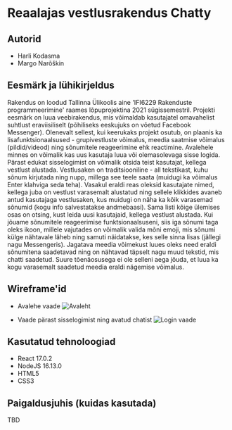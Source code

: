 # Reaalajas vestlusrakendus Chatty

## Autorid

* Harli Kodasma
* Margo Narõškin

## Eesmärk ja lühikirjeldus

Rakendus on loodud Tallinna Ülikoolis aine 'IFI6229 Rakenduste programmeerimine' raames lõpuprojektina 2021 sügissemestril.
Projekti eesmärk on luua veebirakendus, mis võimaldab kasutajatel omavahelist suhtlust eraviisiliselt (põhiliseks eeskujuks on võetud Facebook Messenger). Olenevalt sellest, kui keerukaks projekt osutub, on plaanis ka lisafunktsionaalsused - grupivestluste võimalus, meedia saatmise võimalus (pildid/videod) ning sõnumitele reageerimine ehk reactimine.
Avalehele minnes on võimalik kas uus kasutaja luua või olemasolevaga sisse logida. Pärast edukat sisselogimist on võimalik otsida teist kasutajat, kellega vestlust alustada. Vestlusaken on traditsiooniline - all tekstikast, kuhu sõnum kirjutada ning nupp, millega see teele saata (muidugi ka võimalus Enter klahviga seda teha). Vasakul eraldi reas oleksid kasutajate nimed, kellega juba on vestlust varasemalt alustatud ning sellele klikkides avaneb antud kasutajaga vestlusaken, kus muidugi on näha ka kõik varasemad sõnumid (kogu info salvestatakse andmebaasi). Sama listi kõige ülemises osas on otsing, kust leida uusi kasutajaid, kellega vestlust alustada. Kui jõuame sõnumitele reageerimise funktsionaalsuseni, siis iga sõnumi taga oleks ikoon, millele vajutades on võimalik valida mõni emoji, mis sõnumi külge nähtavale läheb ning samuti näidatakse, kes selle sinna lisas (jällegi nagu Messengeris). Jagatava meedia võimekust luues oleks need eraldi sõnumitena saadetavad ning on nähtavad täpselt nagu muud tekstid, mis chatti saadetud. Suure tõenäosusega ei ole selleni aega jõuda, et luua ka kogu varasemalt saadetud meedia eraldi nägemise võimalus.

## Wireframe'id

* Avalehe vaade
![Avaleht](wireframes/avaleht.PNG)

* Vaade pärast sisselogimist ning avatud chatist
![Login vaade](wireframes/login.PNG)

## Kasutatud tehnoloogiad

* React 17.0.2
* NodeJS 16.13.0
* HTML5
* CSS3

## Paigaldusjuhis (kuidas kasutada)

TBD